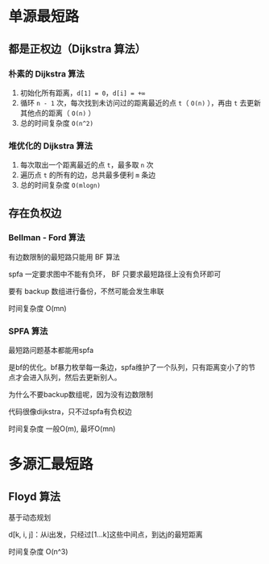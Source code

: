 # 单源最短路

## 都是正权边（Dijkstra 算法）

### 朴素的 Dijkstra 算法

1. 初始化所有距离，`d[1] = 0`，`d[i] = +∞`
2. 循环 `n - 1` 次，每次找到未访问过的距离最近的点 `t`（ `O(n)` ），再由 `t` 去更新其他点的距离（ `O(n)` ）
3. 总的时间复杂度 `O(n^2)`

### 堆优化的 Dijkstra 算法

1. 每次取出一个距离最近的点 `t`，最多取 `n` 次
2. 遍历点 `t` 的所有的边，总共最多便利 `m` 条边
3. 总的时间复杂度 `O(mlogn)`

## 存在负权边

### Bellman - Ford 算法

有边数限制的最短路只能用 BF 算法

spfa 一定要求图中不能有负环， BF 只要求最短路径上没有负环即可

要有 backup 数组进行备份，不然可能会发生串联

时间复杂度 O(mn)

### SPFA 算法

最短路问题基本都能用spfa

是bf的优化。bf暴力枚举每一条边，spfa维护了一个队列，只有距离变小了的节点才会进入队列，然后去更新别人。

为什么不要backup数组呢，因为没有边数限制

代码很像dijkstra，只不过spfa有负权边

时间复杂度 一般O(m), 最坏O(mn)



# 多源汇最短路

## Floyd 算法

基于动态规划

d[k, i, j]：从i出发，只经过[1…k]这些中间点，到达j的最短距离

时间复杂度 O(n^3)

